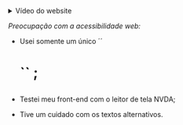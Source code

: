

<details>
<summary>Vídeo do website</summary>


  https://github.com/MarquinCss/Landing-Page---Chucky-Series/assets/115740827/aa6001e2-8b05-457b-a04a-3fcd5c1ad234


</details>

*Preocupação com a acessibilidade web:*

- Usei somente um único ´´<h1>`` ;

- Testei meu front-end com o leitor de tela NVDA;

- Tive um cuidado com os textos alternativos.




